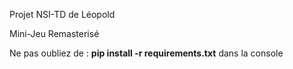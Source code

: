 Projet NSI-TD de Léopold

Mini-Jeu Remasterisé

Ne pas oubliez de : **pip install -r requirements.txt** dans la console